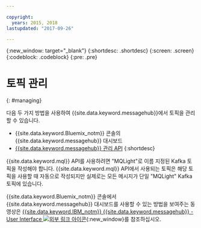 ```yaml
---

copyright:
  years: 2015, 2018
lastupdated: "2017-09-26"

---
```


{:new_window: target="_blank"}
{:shortdesc: .shortdesc}
{:screen: .screen}
{:codeblock: .codeblock}
{:pre: .pre}

# 토픽 관리
{: #managing}

다음 두 가지 방법을 사용하여 {{site.data.keyword.messagehub}}에서 토픽을 관리할 수 있습니다.

* {{site.data.keyword.Bluemix_notm}} 콘솔의 {{site.data.keyword.messagehub}} 대시보드
* [{{site.data.keyword.messagehub}} 관리 API](/docs/services/MessageHub/messagehub037.html)
{:shortdesc}

{{site.data.keyword.mql}} API를 사용하려면
"MQLight"로 이름 지정된 Kafka 토픽을 작성해야 합니다. {{site.data.keyword.mql}} API에서 사용되는 토픽은 해당 토픽을 사용할 때 자동으로 작성되지만 실제로는 모든 메시지가 단일 "MQLight" Kafka 토픽에 있습니다.

{{site.data.keyword.Bluemix_notm}} 콘솔에서 {{site.data.keyword.messagehub}} 대시보드를 사용할 수 있는 방법을 보여주는 동영상은 [{{site.data.keyword.IBM_notm}} {{site.data.keyword.messagehub}} - User Interface ![외부 링크 아이콘](../../icons/launch-glyph.svg "외부 링크 아이콘")](https://www.youtube.com/watch?v=lZulxqv_rHc){:new_window}를 참조하십시오.
